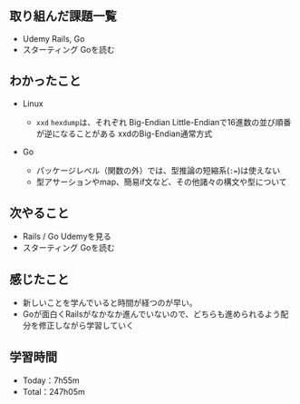 ## 取り組んだ課題一覧
- Udemy Rails, Go
- スターティング Goを読む

## わかったこと
- Linux
  - `xxd` `hexdump`は、それぞれ Big-Endian Little-Endianで16進数の並び順番が逆になることがある xxdのBig-Endian通常方式

- Go
  - パッケージレベル（関数の外）では、型推論の短縮系(`:=`)は使えない
  - 型アサーションやmap、簡易if文など、その他諸々の構文や型について

## 次やること
- Rails / Go Udemyを見る
- スターティング Goを読む

## 感じたこと
- 新しいことを学んでいると時間が経つのが早い。
- Goが面白くRailsがなかなか進んでいないので、どちらも進められるよう配分を修正しながら学習していく

## 学習時間　
- Today：7h55m
- Total：247h05m
